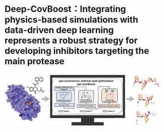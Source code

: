 # Deep-CovBoost：Integrating physics-based simulations with data-driven deep learning represents a robust strategy for developing inhibitors targeting the main protease

![](images/TOC.png)